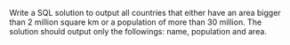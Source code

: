 Write a SQL solution to output all countries that either have an area bigger than 2 million square km or a population of more than 30 million. The solution should output 
only the followings: name, population and area.



